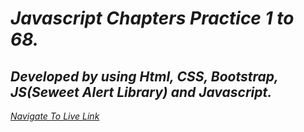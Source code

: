 # _Javascript Chapters Practice 1 to 68._

## *Developed by using Html, CSS, Bootstrap, JS(Seweet Alert Library) and Javascript.*

 *[Navigate To Live Link](https://github.com/Daniyalzakir321/Web-MobileApp-Development/blob/master/Assignment%20-9)*





